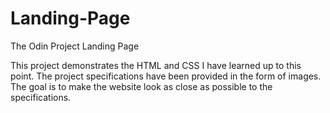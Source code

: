 # Landing-Page
The Odin Project Landing Page

This project demonstrates the HTML and CSS I have learned up to this point.
The project specifications have been provided in the form of images. The goal
is to make the website look as close as possible to the specifications.